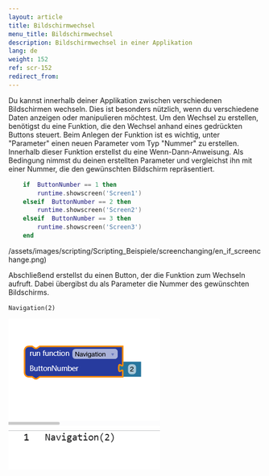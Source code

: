 ```yaml
---
layout: article
title: Bildschirmwechsel
menu_title: Bildschirmwechsel
description: Bildschirmwechsel in einer Applikation
lang: de
weight: 152
ref: scr-152
redirect_from:
---
```

Du kannst innerhalb deiner Applikation zwischen verschiedenen Bildschirmen wechseln. Dies ist besonders nützlich, wenn du verschiedene Daten anzeigen oder manipulieren möchtest.
Um den Wechsel zu erstellen, benötigst du eine Funktion, die den Wechsel anhand eines gedrückten Buttons steuert.
Beim Anlegen der Funktion ist es wichtig, unter "Parameter" einen neuen Parameter vom Typ "Nummer" zu erstellen.
Innerhalb dieser Funktion erstellst du eine Wenn-Dann-Anweisung. Als Bedingung nimmst du deinen erstellten Parameter und vergleichst ihn mit einer Nummer, die den gewünschten Bildschirm repräsentiert.

```lua
    if  ButtonNumber == 1 then
	    runtime.showscreen('Screen1')
    elseif  ButtonNumber == 2 then
        runtime.showscreen('Screen2')
	elseif  ButtonNumber == 3 then
        runtime.showscreen('Screen3')    
    end
```

/assets/images/scripting/Scripting_Beispiele/screenchanging/en_if_screenchange.png)

Abschließend erstellst du einen Button, der die Funktion zum Wechseln aufruft. Dabei übergibst du als Parameter die Nummer des gewünschten Bildschirms.

    Navigation(2)
	
![Button_screenchange](/assets/images/scripting/Scripting_Beispiele/screenchanging/en_button_screenchange.png)